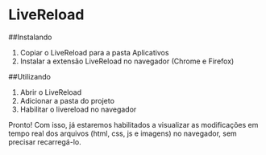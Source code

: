 LiveReload
==========

##Instalando
1. Copiar o LiveReload para a pasta Aplicativos
2. Instalar a extensão LiveReload no navegador (Chrome e Firefox)

##Utilizando
1. Abrir o LiveReload
2. Adicionar a pasta do projeto
3. Habilitar o livereload no navegador

Pronto! Com isso, já estaremos habilitados a visualizar as modificações em tempo real dos arquivos (html, css, js e imagens) no navegador, sem precisar recarregá-lo.
